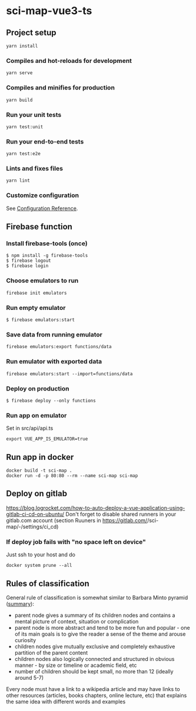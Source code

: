 # sci-map-vue3-ts

## Project setup
```
yarn install
```

### Compiles and hot-reloads for development
```
yarn serve
```

### Compiles and minifies for production
```
yarn build
```

### Run your unit tests
```
yarn test:unit
```

### Run your end-to-end tests
```
yarn test:e2e
```

### Lints and fixes files
```
yarn lint
```

### Customize configuration
See [Configuration Reference](https://cli.vuejs.org/config/).

## Firebase function
### Install firebase-tools (once)
```shell
$ npm install -g firebase-tools
$ firebase logout
$ firebase login
```
### Choose emulators to run
```shell
firebase init emulators
```
### Run empty emulator
```shell
$ firebase emulators:start
```
### Save data from running emulator
```shell
firebase emulators:export functions/data
```
### Run emulator with exported data
```shell
firebase emulators:start --import=functions/data
```
### Deploy on production
```shell
$ firebase deploy --only functions
```
### Run app on emulator
Set in src/api/api.ts
```shell
export VUE_APP_IS_EMULATOR=true
```

## Run app in docker
```shell script
docker build -t sci-map .
docker run -d -p 80:80 --rm --name sci-map sci-map
```

## Deploy on gitlab
https://blog.logrocket.com/how-to-auto-deploy-a-vue-application-using-gitlab-ci-cd-on-ubuntu/
Don't forget to disable shared runners in your gitlab.com account (section Ruuners in https://gitlab.com/<username>/sci-map/-/settings/ci_cd)

### If deploy job fails with "no space left on device"
Just ssh to your host and do
```shell
docker system prune --all
```

## Rules of classification
General rule of classification is somewhat similar to Barbara Minto pyramid ([summary](https://medium.com/lessons-from-mckinsey/the-pyramid-principle-f0885dd3c5c7)):
 - parent node gives a summary of its children nodes and contains a mental picture of context, situation or complication
 - parent node is more abstract and tend to be more fun and popular - one of its main goals is to give the reader a sense of the theme and arouse curiosity
 - children nodes give mutually exclusive and completely exhaustive partition of the parent content
 - children nodes also logically connected and structured in obvious manner - by size or timeline or academic field, etc
 - number of children should be kept small, no more than 12 (ideally around 5-7)
 
Every node must have a link to a wikipedia article and may have links to other resources
(articles, books chapters, online lecture, etc) that explains the same idea with different words and examples 

